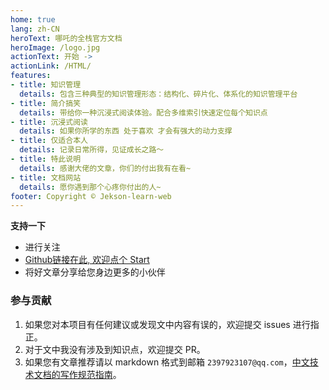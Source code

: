 ```yaml
---
home: true
lang: zh-CN
heroText: 哪吒的全栈官方文档
heroImage: /logo.jpg
actionText: 开始 ->
actionLink: /HTML/
features:
- title: 知识管理
  details: 包含三种典型的知识管理形态：结构化、碎片化、体系化的知识管理平台
- title: 简介搞笑
  details: 带给你一种沉浸式阅读体验。配合多维索引快速定位每个知识点
- title: 沉浸式阅读
  details: 如果你所学的东西 处于喜欢 才会有强大的动力支撑
- title: 仅适合本人
  details: 记录日常所得，见证成长之路～
- title: 特此说明
  details: 感谢大佬的文章，你们的付出我有在看~
- title: 文档网站
  details: 愿你遇到那个心疼你付出的人~
footer: Copyright © Jekson-learn-web
---
```


**支持一下**

- 进行关注
- [Github链接在此, 欢迎点个 Start](https://github.com/webVueBlog/learn-web)
- 将好文章分享给您身边更多的小伙伴

### 参与贡献

1. 如果您对本项目有任何建议或发现文中内容有误的，欢迎提交 issues 进行指正。
2. 对于文中我没有涉及到知识点，欢迎提交 PR。
3. 如果您有文章推荐请以 markdown 格式到邮箱 `2397923107@qq.com`，[中文技术文档的写作规范指南](https://github.com/ruanyf/document-style-guide)。
